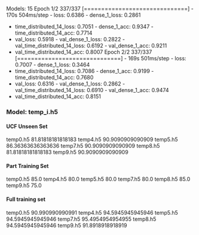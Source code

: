 Models:
15
Epoch 1/2
337/337 [==============================] - 170s 504ms/step - loss: 0.6386 - dense_1_loss: 0.2861
- time_distributed_14_loss: 0.7051 - dense_1_acc: 0.9347 - time_distributed_14_acc: 0.7714
- val_loss: 0.5918 - val_dense_1_loss: 0.2822 - val_time_distributed_14_loss: 0.6192 - val_dense_1_acc: 0.9211
- val_time_distributed_14_acc: 0.8007
Epoch 2/2
337/337 [==============================] - 169s 501ms/step - loss: 0.7007 - dense_1_loss: 0.3464
- time_distributed_14_loss: 0.7086 - dense_1_acc: 0.9199 - time_distributed_14_acc: 0.7680
- val_loss: 0.6316 - val_dense_1_loss: 0.2862 - val_time_distributed_14_loss: 0.6910 - val_dense_1_acc: 0.9474
- val_time_distributed_14_acc: 0.8151



### Model: temp_i.h5
#### UCF Unseen Set
temp0.h5 81.81818181818183
temp4.h5 90.9090909090909
temp5.h5 86.36363636363636
temp7.h5 90.9090909090909
temp8.h5 81.81818181818183
temp9.h5 90.9090909090909

#### Part Training Set
temp0.h5 85.0
temp4.h5 80.0
temp5.h5 80.0
temp7.h5 80.0
temp8.h5 85.0
temp9.h5 75.0

#### Full training set
temp0.h5 90.990990990991
temp4.h5 94.5945945945946
temp5.h5 94.5945945945946
temp7.h5 95.4954954954955
temp8.h5 94.5945945945946
temp9.h5 91.8918918918919
